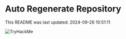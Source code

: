 # Auto Regenerate Repository

This README was last updated: 2024-09-26 10:51:11

 ![TryHackMe](https://tryhackme.com/badge/533634)